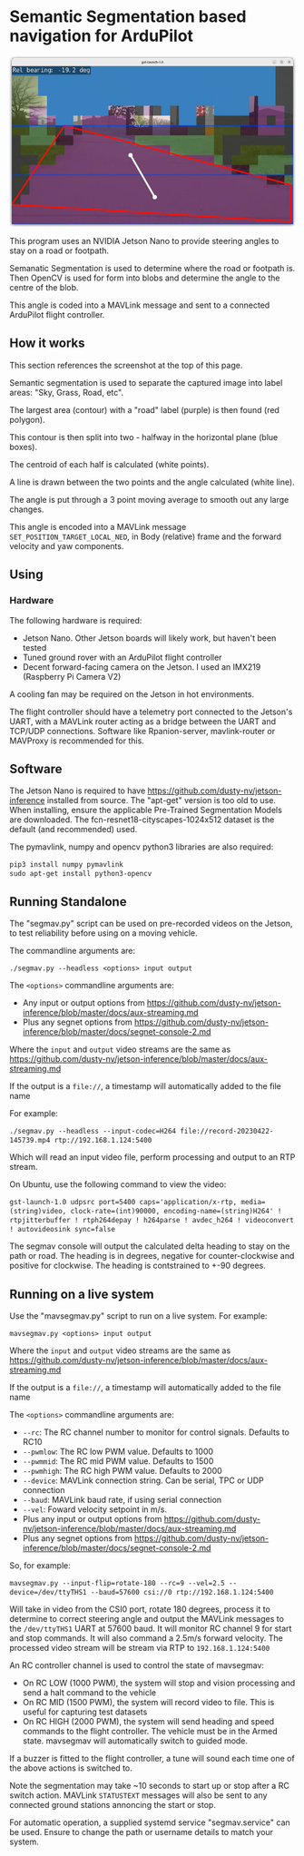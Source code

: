 # Semantic Segmentation based navigation for ArduPilot

![alt text](screenshot.png "Title")

This program uses an NVIDIA Jetson Nano to provide steering angles to stay on a road or footpath.

Semanatic Segmentation is used to determine where the road or footpath is. Then OpenCV is used for form into
blobs and determine the angle to the centre of the blob.

This angle is coded into a MAVLink message and sent to a connected ArduPilot flight controller.

## How it works

This section references the screenshot at the top of this page.

Semantic segmentation is used to separate the captured image into label areas: "Sky, Grass, Road, etc".

The largest area (contour) with a "road" label (purple) is then found (red polygon).

This contour is then split into two - halfway in the horizontal plane (blue boxes).

The centroid of each half is calculated (white points). 

A line is drawn between the two points and the angle calculated (white line).

The angle is put through a 3 point moving average to smooth out any large changes.

This angle is encoded into a MAVLink message ``SET_POSITION_TARGET_LOCAL_NED``, in Body (relative) frame and the
forward velocity and yaw components.


## Using

### Hardware

The following hardware is required:
- Jetson Nano. Other Jetson boards will likely work, but haven't been tested
- Tuned ground rover with an ArduPilot flight controller
- Decent forward-facing camera on the Jetson. I used an IMX219 (Raspberry Pi Camera V2)

A cooling fan may be required on the Jetson in hot environments.

The flight controller should have a telemetry port connected to the Jetson's UART, with a MAVLink router
acting as a bridge between the UART and TCP/UDP connections. Software like Rpanion-server, mavlink-router or
MAVProxy is recommended for this.

## Software

The Jetson Nano is required to have https://github.com/dusty-nv/jetson-inference installed from source. The "apt-get"
version is too old to use. When installing, ensure the applicable Pre-Trained Segmentation Models are downloaded. The
fcn-resnet18-cityscapes-1024x512 dataset is the default (and recommended) used.

The pymavlink, numpy and opencv python3 libraries are also required:

```
pip3 install numpy pymavlink
sudo apt-get install python3-opencv 
```

## Running Standalone

The "segmav.py" script can be used on pre-recorded videos on the Jetson, to test reliability before using on a moving vehicle.

The commandline arguments are:

```
./segmav.py --headless <options> input output
```

The ``<options>`` commandline arguments are:
 - Any input or output options from https://github.com/dusty-nv/jetson-inference/blob/master/docs/aux-streaming.md
 - Plus any segnet options from https://github.com/dusty-nv/jetson-inference/blob/master/docs/segnet-console-2.md

Where the ``input`` and ``output`` video streams are the same
as https://github.com/dusty-nv/jetson-inference/blob/master/docs/aux-streaming.md

If the output is a ``file://``, a timestamp will automatically added to the file name

For example:

```
./segmav.py --headless --input-codec=H264 file://record-20230422-145739.mp4 rtp://192.168.1.124:5400
```

Which will read an input video file, perform processing and output to an RTP stream.

On Ubuntu, use the following command to view the video:

```
gst-launch-1.0 udpsrc port=5400 caps='application/x-rtp, media=(string)video, clock-rate=(int)90000, encoding-name=(string)H264' ! rtpjitterbuffer ! rtph264depay ! h264parse ! avdec_h264 ! videoconvert ! autovideosink sync=false
```

The segmav console will output the calculated delta heading to stay on the path or road. The heading is in degrees, negative for
counter-clockwise and positive for clockwise. The heading is contstrained to +-90 degrees.

## Running on a live system

Use the "mavsegmav.py" script to run on a live system. For example:

```
mavsegmav.py <options> input output
```

Where the ``input`` and ``output`` video streams are the same
as https://github.com/dusty-nv/jetson-inference/blob/master/docs/aux-streaming.md

If the output is a ``file://``, a timestamp will automatically added to the file name

The ``<options>`` commandline arguments are:
 - ``--rc``: The RC channel number to monitor for control signals. Defaults to RC10
 - ``--pwmlow``: The RC low PWM value. Defaults to 1000
 - ``--pwmmid``: The RC mid PWM value. Defaults to 1500
 - ``--pwmhigh``: The RC high PWM value. Defaults to 2000
 - ``--device``: MAVLink connection string. Can be serial, TPC or UDP connection
 - ``--baud``: MAVLink baud rate, if using serial connection
 - ``--vel``: Foward velocity setpoint in m/s.
 - Plus any input or output options from https://github.com/dusty-nv/jetson-inference/blob/master/docs/aux-streaming.md
 - Plus any segnet options from https://github.com/dusty-nv/jetson-inference/blob/master/docs/segnet-console-2.md


So, for example:

```
mavsegmav.py --input-flip=rotate-180 --rc=9 --vel=2.5 --device=/dev/ttyTHS1 --baud=57600 csi://0 rtp://192.168.1.124:5400
```

Will take in video from the CSI0 port, rotate 180 degrees, process it to determine to correct steering angle and output
the MAVLink messages to the ``/dev/ttyTHS1`` UART at 57600 baud. It will monitor RC channel 9 for start and stop commands.
It will also command a 2.5m/s forward velocity. The processed video stream will be stream via RTP to ``192.168.1.124:5400``

An RC controller channel is used to control the state of mavsegmav:
 - On RC LOW (1000 PWM), the system will stop and vision processing and send a halt command to the vehicle
 - On RC MID (1500 PWM), the system will record video to file. This is useful for capturing test datasets
 - On RC HIGH (2000 PWM), the system will send heading and speed commands to the flight controller. The vehicle must be in
   the Armed state. mavsegmav will automatically switch to guided mode.

If a buzzer is fitted to the flight controller, a tune will sound each time one of the above actions is switched to.

Note the segmentation may take ~10 seconds to start up or stop after a RC switch action. MAVLink ``STATUSTEXT`` messages will also
be sent to any connected ground stations annoncing the start or stop.

For automatic operation, a supplied systemd service "segmav.service" can be used. Ensure to change the path or username details
to match your system.
